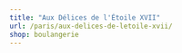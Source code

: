 ```yaml
---
title: "Aux Délices de l'Étoile XVII"
url: /paris/aux-delices-de-letoile-xvii/
shop: boulangerie
---
```

